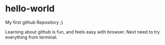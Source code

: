 # hello-world
My first github Repository ;)

Learning about github is fun, and feels easy with browser. Next need to try everything from terminal.
